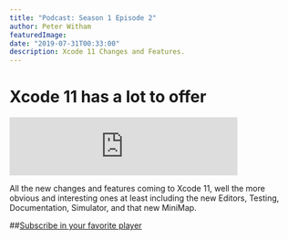 ```yaml
---
title: "Podcast: Season 1 Episode 2"
author: Peter Witham
featuredImage:
date: "2019-07-31T00:33:00"
description: Xcode 11 Changes and Features.
---
```


# Xcode 11 has a lot to offer

<iframe src="https://anchor.fm/compileswift/embed/episodes/Xcode-11-Changes-and-Features-e496kn"
height="102" width="400" frameborder="0" scrolling="no"></iframe>

All the new changes and features coming to Xcode 11, well the more obvious and interesting ones
 at least including the new Editors, Testing, Documentation, Simulator, and that new MiniMap.

##[Subscribe in your favorite player](https://pw.d.pr/5TbjRs) 
